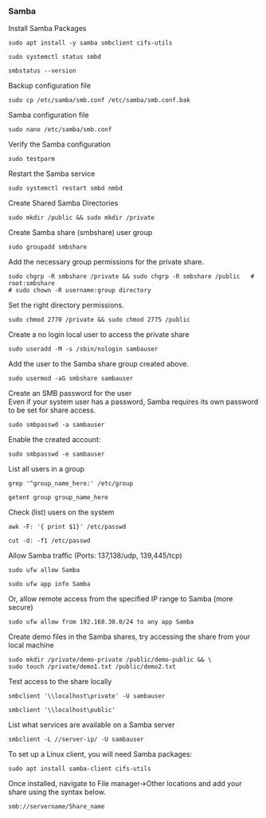 ### Samba  
  
  Install Samba Packages
```
sudo apt install -y samba smbclient cifs-utils
```
```
sudo systemctl status smbd
```
```
smbstatus --version
```

   Backup configuration file
```
sudo cp /etc/samba/smb.conf /etc/samba/smb.conf.bak
```

  Samba configuration file
```
sudo nano /etc/samba/smb.conf
```

  Verify the Samba configuration
```
sudo testparm
```

  Restart the Samba service
```
sudo systemctl restart smbd nmbd
```

  Create Shared Samba Directories
```
sudo mkdir /public && sudo mkdir /private
```

  Create Samba share (smbshare) user group
```
sudo groupadd smbshare
```

  Add the necessary group permissions for the private share.
```
sudo chgrp -R smbshare /private && sudo chgrp -R smbshare /public   # root:smbshare
# sudo chown -R username:group directory
```

  Set the right directory permissions.
```
sudo chmod 2770 /private && sudo chmod 2775 /public
```

  Create a no login local user to access the private share
```
sudo useradd -M -s /sbin/nologin sambauser
```

  Add the user to the Samba share group created above.
```
sudo usermod -aG smbshare sambauser
```

  Create an SMB password for the user  
  Even if your system user has a password, Samba requires its own password to be set for share access.
```
sudo smbpasswd -a sambauser
```

  Enable the created account:
```
sudo smbpasswd -e sambauser
```

  List all users in a group
```
grep '^group_name_here:' /etc/group
```
```
getent group group_name_here
```

  Check (list) users on the system
```
awk -F: '{ print $1}' /etc/passwd
```
```
cut -d: -f1 /etc/passwd
```

  Allow Samba traffic (Ports: 137,138/udp, 139,445/tcp)
```
sudo ufw allow Samba
```
```
sudo ufw app info Samba
```

  Or, allow remote access from the specified IP range to Samba (more secure)
```
sudo ufw allow from 192.168.30.0/24 to any app Samba
```

  Create demo files in the Samba shares, try accessing the share from your local machine
```
sudo mkdir /private/demo-private /public/demo-public && \
sudo touch /private/demo1.txt /public/demo2.txt
```

  Test access to the share locally
```
smbclient '\\localhost\private' -U sambauser
```
```
smbclient '\\localhost\public'
```

   List what services are available on a Samba server
```
smbclient -L //server-ip/ -U sambauser
```

  To set up a Linux client, you will need Samba packages:
```
sudo apt install samba-client cifs-utils
```

  Once installed, navigate to File manager->Other locations and add your share using the syntax below.
```
smb://servername/Share_name
```
